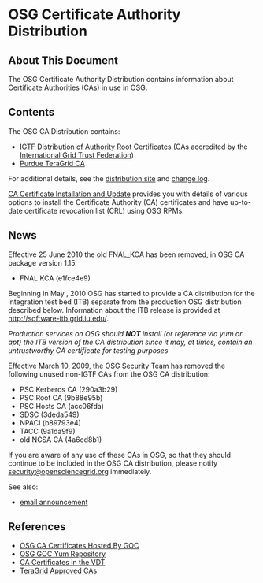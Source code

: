 **OSG Certificate Authority Distribution**
==========================================

About This Document
-------------------

The OSG Certificate Authority Distribution contains information about Certificate Authorities (CAs) in use in OSG.

Contents
--------

The OSG CA Distribution contains:

-   [IGTF Distribution of Authority Root Certificates](http://dist.eugridpma.info/distribution/igtf/current/) (CAs accredited by the [International Grid Trust Federation](http://igtf.net/))
-   [Purdue TeraGrid CA](http://tg-ca.purdue.teragrid.org:8080/ejbca/)

For additional details, see the [distribution site](http://software.grid.iu.edu/pacman/cadist/) and [change log](http://software.grid.iu.edu/pacman/cadist/CHANGES).

[CA Certificate Installation and Update](https://twiki.grid.iu.edu/bin/view/Documentation/Release3/InstallCertAuth) provides you with details of various options to install the Certificate Authority (CA) certificates and have up-to-date certificate revocation list (CRL) using OSG RPMs.

News
----

Effective 25 June 2010 the old FNAL_KCA has been removed, in OSG CA package version 1.15.

-   FNAL KCA (e1fce4e9)

Beginning in May , 2010 OSG has started to provide a CA distribution for the integration test bed (ITB) separate from the production OSG distribution described below. Information about the ITB release is provided at <http://software-itb.grid.iu.edu/>.

*Production services on OSG should **NOT** install (or reference via yum or apt) the ITB version of the CA distribution since it may, at times, contain an untrustworthy CA certificate for testing purposes*

Effective March 10, 2009, the OSG Security Team has removed the following unused non-IGTF CAs from the OSG CA distribution:

-   PSC Kerberos CA (290a3b29)
-   PSC Root CA (9b88e95b)
-   PSC Hosts CA (acc06fda)
-   SDSC (3deda549)
-   NPACI (b89793e4)
-   TACC (9a1da9f9)
-   old NCSA CA (4a6cd8b1)

If you are aware of any use of these CAs in OSG, so that they should continue to be included in the OSG CA distribution, please notify <security@opensciencegrid.org> immediately.

See also:

-   [email announcement](http://listserv.fnal.gov/scripts/wa.exe?A2=ind0902&L=tg-security&T=0&P=67)

References
----------

-   [OSG CA Certificates Hosted By GOC](http://software.grid.iu.edu/pacman/cadist/)
-   [OSG GOC Yum Repository](http://yum.grid.iu.edu/)
-   [CA Certificates in the VDT](http://vdt.cs.wisc.edu/certificate_authorities.html)
-   [TeraGrid Approved CAs](http://security.teragrid.org/TG-CAs.html)

